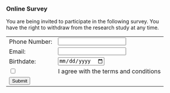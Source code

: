 <!DOCTYPE html>
<html>
<head>
<style>
function Check_Form() {
  var phoneInput = document.getElementById('phone');
  var emailInput = document.getElementById('email');
  var birthdateInput = document.getElementById('birthdate');
  var agreeBox = document.getElementById('agree_box');

  // Phone number validation
  var phonePattern = /^\+601\d{1}-\d{4} \d{4}$/;
  if (!phonePattern.test(phoneInput.value)) {
    alert('Invalid phone number format. Please enter a phone number in the format +601x-xxxx xxxx.');
    return false;
  }

  // Email validation
  var emailPattern = /@utm\.my$/;
  if (!emailPattern.test(emailInput.value)) {
    alert('Invalid email format. Please enter an email ending with @utm.my.');
    return false;
  }

  // Date of birth validation
  var birthdate = new Date(birthdateInput.value);
  var cutoffDate = new Date('2000-01-01');
  if (birthdate >= cutoffDate) {
    alert('Invalid date of birth. Please enter a date before 1 Jan 2000.');
    return false;
  }

  // Agreement checkbox validation
  if (!agreeBox.checked) {
    alert('Please agree to the terms and conditions.');
    return false;
  }

  // Other validation or form submission logic can be added here

  return true;
}
</style>
</head>
<body>
<h3> Online Survey</h3>
 You are being invited to participate in the following survey. You <br>have the right
to withdraw from the research study at any time.
 <form onsubmit="return Check_Form()">
 <Table>
  <tr><td>Phone Number:</td> <td> <input type='text' id='phone' /></td> </tr>
  <tr><td>Email: </td> <td><input type='text' id='email' /></td></tr>
  <tr><td>Birthdate: </td> <td><input type="date" id="birthdate" name="birthdate"><br /></td></tr>
  <tr><td><input type="checkbox" id="agree_box"></td> <td>I agree with the terms and conditions</td></tr>
  <tr><td><input type='submit'/></td></tr>
 </Table>
 </form>
</body>
</html>


